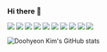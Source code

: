 ### Hi there 👋

<!--
**Doohyeon-Kim/Doohyeon-Kim** is a ✨ _special_ ✨ repository because its `README.md` (this file) appears on your GitHub profile.

Here are some ideas to get you started:

- 🔭 I’m currently working on ...
- 🌱 I’m currently learning ...
- 👯 I’m looking to collaborate on ...
- 🤔 I’m looking for help with ...
- 💬 Ask me about ...
- 📫 How to reach me: ...
- 😄 Pronouns: ...
- ⚡ Fun fact: ...
-->

<img src="https://img.shields.io/badge/Dart-0175C2?style=flat-square&logo=Dart&logoColor=FFFFFF"/>

<img src="https://img.shields.io/badge/Flutter-02569B?style=flat-square&logo=Flutter&logoColor=FFFFFF"/>

<img src="https://img.shields.io/badge/Rust-000000?style=flat-square&logo=Rust&logoColor=FFFFFF"/>

<img src="https://img.shields.io/badge/Linux-FCC624?style=flat-square&logo=Linux&logoColor=000000"/>

<img src="https://img.shields.io/badge/AWS-232F3E?style=flat-square&logo=Amazon-AWS&logoColor=FFFFFF"/>

<img src="https://img.shields.io/badge/TypeScript-3178C6?style=flat-square&logo=TypeScript&logoColor=000000"/>

<img src="https://img.shields.io/badge/NestJS-E0234E?style=flat-square&logo=NestJS&logoColor=FFFFFF"/>

<img src="https://img.shields.io/badge/-A8B9CC?style=flat-square&logo=C&logoColor=FFFFFF"/>

<img src="https://img.shields.io/badge/C++-00599C?style=flat-square&logo=C++&logoColor=FFFFFF"/>

<img src="https://img.shields.io/badge/ROS-22314E?style=flat-square&logo=ROS&logoColor=FFFFFF"/>






![Doohyeon Kim's GitHub stats](https://github-readme-stats.vercel.app/api?username=Doohyeon-Kim&show_icons=true&theme=midnight-purple)
